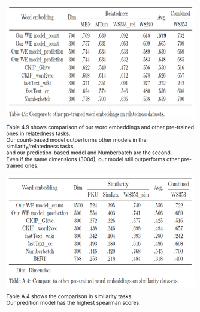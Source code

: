 <p align="center">
  <img width="800" height="300" src="./relatedness_compare_to_other_pre_trained_word_embeddings.png">
</p>

Table 4.9 shows comparison of our word embeddings and other pre-trained ones in relatedness tasks.  
Our count-based model outperforms other models in the similarity/relatedness tasks,  
and our prediction-based model and Numberbatch are the second.  
Even if the same dimensions (300d), our model still outperforms other pre-trained ones.

<p align="center">
  <img width="800" height="300" src="./similarity_compare_to_other_pre_trained_word_embeddings.png">
</p>

Table A.4 shows the comparison in similarity tasks.  
Our predition model has the highest spearman scores.
